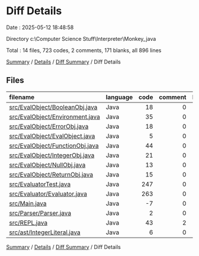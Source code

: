 # Diff Details

Date : 2025-05-12 18:48:58

Directory c:\\Computer Science Stuff\\Interpreter\\Monkey_java

Total : 14 files,  723 codes, 2 comments, 171 blanks, all 896 lines

[Summary](results.md) / [Details](details.md) / [Diff Summary](diff.md) / Diff Details

## Files
| filename | language | code | comment | blank | total |
| :--- | :--- | ---: | ---: | ---: | ---: |
| [src/EvalObject/BooleanObj.java](/src/EvalObject/BooleanObj.java) | Java | 18 | 0 | 8 | 26 |
| [src/EvalObject/Environment.java](/src/EvalObject/Environment.java) | Java | 35 | 0 | 14 | 49 |
| [src/EvalObject/ErrorObj.java](/src/EvalObject/ErrorObj.java) | Java | 18 | 0 | 8 | 26 |
| [src/EvalObject/EvalObject.java](/src/EvalObject/EvalObject.java) | Java | 5 | 0 | 4 | 9 |
| [src/EvalObject/FunctionObj.java](/src/EvalObject/FunctionObj.java) | Java | 44 | 0 | 14 | 58 |
| [src/EvalObject/IntegerObj.java](/src/EvalObject/IntegerObj.java) | Java | 21 | 0 | 10 | 31 |
| [src/EvalObject/NullObj.java](/src/EvalObject/NullObj.java) | Java | 13 | 0 | 6 | 19 |
| [src/EvalObject/ReturnObj.java](/src/EvalObject/ReturnObj.java) | Java | 15 | 0 | 8 | 23 |
| [src/EvaluatorTest.java](/src/EvaluatorTest.java) | Java | 247 | 0 | 54 | 301 |
| [src/Evaluator/Evaluator.java](/src/Evaluator/Evaluator.java) | Java | 263 | 0 | 37 | 300 |
| [src/Main.java](/src/Main.java) | Java | -7 | 0 | -1 | -8 |
| [src/Parser/Parser.java](/src/Parser/Parser.java) | Java | 2 | 0 | -2 | 0 |
| [src/REPL.java](/src/REPL.java) | Java | 43 | 2 | 9 | 54 |
| [src/ast/IntegerLiteral.java](/src/ast/IntegerLiteral.java) | Java | 6 | 0 | 2 | 8 |

[Summary](results.md) / [Details](details.md) / [Diff Summary](diff.md) / Diff Details